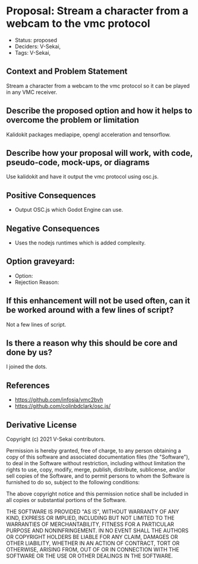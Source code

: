 # Proposal: Stream a character from a webcam to the vmc protocol

- Status: proposed <!-- draft | rejected | accepted | deprecated | superseded by -->
- Deciders: V-Sekai,
- Tags: V-Sekai,

## Context and Problem Statement

Stream a character from a webcam to the vmc protocol so it can be played in any VMC receiver.

## Describe the proposed option and how it helps to overcome the problem or limitation

Kalidokit packages mediapipe, opengl acceleration and tensorflow.

## Describe how your proposal will work, with code, pseudo-code, mock-ups, or diagrams

Use kalidokit and have it output the vmc protocol using osc.js.

## Positive Consequences <!-- optional -->

- Output OSC.js which Godot Engine can use.

## Negative Consequences <!-- optional -->

- Uses the nodejs runtimes which is added complexity.

## Option graveyard: <!-- same as above -->

- Option: <!-- [List the proposed options no longer open for consideration.] -->
- Rejection Reason: <!-- [List the reasons for the rejection: (the Bad traits)] -->

## If this enhancement will not be used often, can it be worked around with a few lines of script?

Not a few lines of script.

## Is there a reason why this should be core and done by us?

I joined the dots.

## References <!-- optional and numbers of links can vary -->

- https://github.com/infosia/vmc2bvh
- https://github.com/colinbdclark/osc.js/

## Derivative License

Copyright (c) 2021 V-Sekai contributors.

Permission is hereby granted, free of charge, to any person obtaining a copy
of this software and associated documentation files (the "Software"), to deal
in the Software without restriction, including without limitation the rights
to use, copy, modify, merge, publish, distribute, sublicense, and/or sell
copies of the Software, and to permit persons to whom the Software is
furnished to do so, subject to the following conditions:

The above copyright notice and this permission notice shall be included in all
copies or substantial portions of the Software.

THE SOFTWARE IS PROVIDED "AS IS", WITHOUT WARRANTY OF ANY KIND, EXPRESS OR
IMPLIED, INCLUDING BUT NOT LIMITED TO THE WARRANTIES OF MERCHANTABILITY,
FITNESS FOR A PARTICULAR PURPOSE AND NONINFRINGEMENT. IN NO EVENT SHALL THE
AUTHORS OR COPYRIGHT HOLDERS BE LIABLE FOR ANY CLAIM, DAMAGES OR OTHER
LIABILITY, WHETHER IN AN ACTION OF CONTRACT, TORT OR OTHERWISE, ARISING FROM,
OUT OF OR IN CONNECTION WITH THE SOFTWARE OR THE USE OR OTHER DEALINGS IN THE
SOFTWARE.
